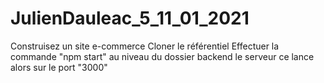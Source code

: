 # JulienDauleac_5_11_01_2021
Construisez un site e-commerce
Cloner le référentiel
Effectuer  la commande "npm start" au niveau du dossier backend
le serveur ce lance alors sur le port "3000"
